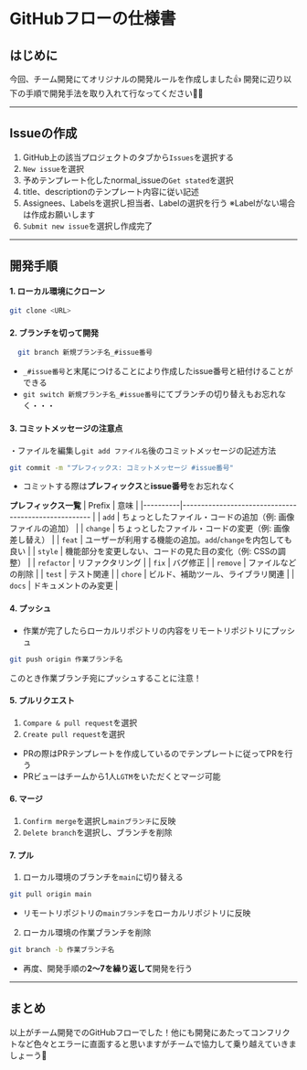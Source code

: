 # GitHubフローの仕様書
## はじめに
今回、チーム開発にてオリジナルの開発ルールを作成しました👍
開発に辺り以下の手順で開発手法を取り入れて行なってください🙇‍♂️

---

## Issueの作成
1. GitHub上の該当プロジェクトのタブから`Issues`を選択する
2. `New issue`を選択
3. 予めテンプレート化したnormal_issueの`Get stated`を選択
4. title、descriptionのテンプレート内容に従い記述
5. Assignees、Labelsを選択し担当者、Labelの選択を行う ※Labelがない場合は作成お願いします
6. `Submit new issue`を選択し作成完了

---

## 開発手順
#### 1. ローカル環境にクローン
```bash
git clone <URL>
```
#### 2. ブランチを切って開発
```bash
  git branch 新規ブランチ名_#issue番号
```
* `_#issue番号`と末尾につけることにより作成したissue番号と紐付けることができる
* `git switch 新規ブランチ名_#issue番号`にてブランチの切り替えもお忘れなく・・・

#### 3. コミットメッセージの注意点
・ファイルを編集し`git add ファイル名`後のコミットメッセージの記述方法
```bash
git commit -m "プレフィックス: コミットメッセージ #issue番号"
```
* コミットする際は**プレフィックス**と**issue番号**をお忘れなく

**プレフィックス一覧**
| Prefix   | 意味                                                  |
|----------|----------------------------------------------------- |
| `add`    | ちょっとしたファイル・コードの追加（例: 画像ファイルの追加）   |
| `change` | ちょっとしたファイル・コードの変更（例: 画像差し替え）        |
| `feat`   | ユーザーが利用する機能の追加。`add`/`change`を内包しても良い |
| `style`  | 機能部分を変更しない、コードの見た目の変化（例: CSSの調整）   |
| `refactor` | リファクタリング                                      |
| `fix`    | バグ修正                                               |
| `remove` | ファイルなどの削除                                      |
| `test`   | テスト関連                                             |
| `chore`  | ビルド、補助ツール、ライブラリ関連                         |
| `docs`   | ドキュメントのみ変更                                     |

#### 4. プッシュ
* 作業が完了したらローカルリポジトリの内容をリモートリポジトリにプッシュ
```bash
git push origin 作業ブランチ名
```
このとき作業ブランチ宛にプッシュすることに注意！

#### 5. プルリクエスト
1. `Compare & pull request`を選択
2. `Create pull request`を選択
* PRの際はPRテンプレートを作成しているのでテンプレートに従ってPRを行う
* PRビューはチームから1人`LGTM`をいただくとマージ可能

#### 6. マージ
1. `Confirm merge`を選択し`mainブランチ`に反映
2. `Delete branch`を選択し、ブランチを削除

#### 7. プル
1. ローカル環境のブランチを`main`に切り替える
```bash
git pull origin main
```
* リモートリポジトリの`mainブランチ`をローカルリポジトリに反映
2. ローカル環境の作業ブランチを削除
```bash
git branch -b 作業ブランチ名
```
* 再度、開発手順の**2〜7を繰り返して**開発を行う

---

## まとめ
以上がチーム開発でのGitHubフローでした！他にも開発にあたってコンフリクトなど色々とエラーに直面すると思いますがチームで協力して乗り越えていきましょーう🙌
